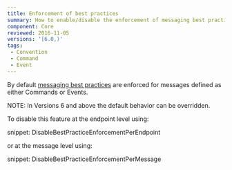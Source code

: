 ```yaml
---
title: Enforcement of best practices
summary: How to enable/disable the enforcement of messaging best practices based on Events and Commands
component: Core
reviewed: 2016-11-05
versions: '[6.0,)'
tags:
 - Convention
 - Command
 - Event
---
```


By default [messaging best practices](messages-events-commands.md) are enforced for messages defined as either Commands or Events.

NOTE: In Versions 6 and above the default behavior can be overridden.

To disable this feature at the endpoint level using:

snippet: DisableBestPracticeEnforcementPerEndpoint

or at the message level using:

snippet: DisableBestPracticeEnforcementPerMessage
